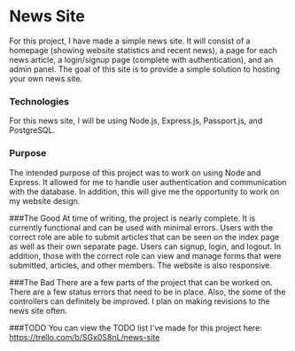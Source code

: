 # News Site
For this project, I have made a simple news site. It will consist of a homepage (showing website statistics and recent news), a page for each news article, a login/signup page (complete with authentication), and an admin panel. The goal of this site is to provide a simple solution to hosting your own news site.

### Technologies
For this news site, I will be using Node.js, Express.js, Passport.js, and PostgreSQL.

### Purpose
The intended purpose of this project was to work on using Node and Express. It allowed for me to handle user authentication and communication with the database. In addition, this will give me the opportunity to work on my website design.

###The Good
At time of writing, the project is nearly complete. It is currently functional and can be used with minimal errors. Users with the correct role are able to submit articles that can be seen on the index page as well as their own separate page. Users can signup, login, and logout. In addition, those with the correct role can view and manage forms that were submitted, articles, and other members. The website is also responsive.

###The Bad
There are a few parts of the project that can be worked on. There are a few status errors that need to be in place. Also, the some of the controllers can definitely be improved. I plan on making revisions to the news site often.

###TODO
You can view the TODO list I've made for this project here:
https://trello.com/b/SGx0S8nL/news-site
